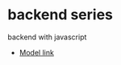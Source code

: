 # backend series

backend with javascript
- [Model link](https://app.eraser.io/workspace/YtPqZ1VogxGy1jzIDkzj)
